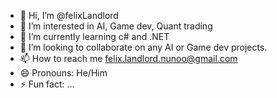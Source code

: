 - 👋 Hi, I’m @felixLandlord
- 👀 I’m interested in AI, Game dev, Quant trading
- 🌱 I’m currently learning c# and .NET
- 💞️ I’m looking to collaborate on any AI or Game dev projects.
- 📫 How to reach me felix.landlord.nunoo@gmail.com
- 😄 Pronouns: He/Him
- ⚡ Fun fact: ...

<!---
felixLandlord/felixLandlord is a ✨ special ✨ repository because its `README.md` (this file) appears on your GitHub profile.
You can click the Preview link to take a look at your changes.
--->
